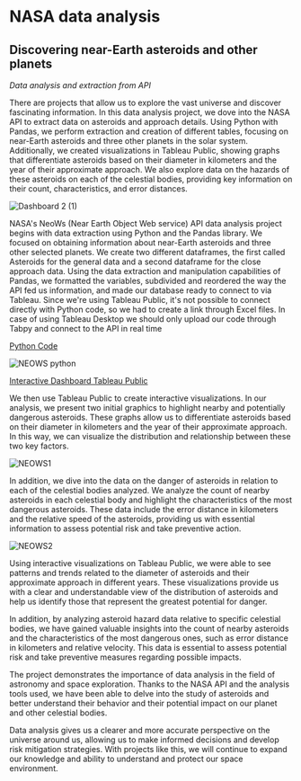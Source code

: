 # NASA data analysis
## Discovering near-Earth asteroids and other planets
<em>Data analysis and extraction from API </em>

There are projects that allow us to explore the vast universe and discover fascinating information. In this data analysis project, we dove into the NASA API to extract data on asteroids and approach details. Using Python with Pandas, we perform extraction and creation of different tables, focusing on near-Earth asteroids and three other planets in the solar system. Additionally, we created visualizations in Tableau Public, showing graphs that differentiate asteroids based on their diameter in kilometers and the year of their approximate approach. We also explore data on the hazards of these asteroids on each of the celestial bodies, providing key information on their count, characteristics, and error distances.

![Dashboard 2 (1)](https://github.com/javierahartog/Portafolio/assets/134547879/e11dde89-819f-47f6-aeca-9b00c512a2c4)

NASA's NeoWs (Near Earth Object Web service) API data analysis project begins with data extraction using Python and the Pandas library. We focused on obtaining information about near-Earth asteroids and three other selected planets. We create two different dataframes, the first called Asteroids for the general data and a second dataframe for the close approach data. Using the data extraction and manipulation capabilities of Pandas, we formatted the variables, subdivided and reordered the way the API fed us information, and made our database ready to connect to via Tableau. Since we're using Tableau Public, it's not possible to connect directly with Python code, so we had to create a link through Excel files. In case of using Tableau Desktop we should only upload our code through Tabpy and connect to the API in real time

[Python Code](https://github.com/javierahartog/EnglishPortfolio/blob/e610b1b81b35bc7a93ac38699ecb1dfdada0e444/Nasa_NeoWs/Data_preparation.py)

![NEOWS python](https://github.com/javierahartog/Portafolio/assets/134547879/cf78a051-ccfe-47f1-9075-f7720fee24a8)


[Interactive Dashboard Tableau Public](https://public.tableau.com/views/Neows/Dashboard2?:language=en-US&:display_count=n&:origin=viz_share_link)

We then use Tableau Public to create interactive visualizations. In our analysis, we present two initial graphics to highlight nearby and potentially dangerous asteroids. These graphs allow us to differentiate asteroids based on their diameter in kilometers and the year of their approximate approach. In this way, we can visualize the distribution and relationship between these two key factors.

![NEOWS1](https://github.com/javierahartog/Portafolio/assets/134547879/d67ad305-8efa-4754-b549-25129e89f25b)

In addition, we dive into the data on the danger of asteroids in relation to each of the celestial bodies analyzed. We analyze the count of nearby asteroids in each celestial body and highlight the characteristics of the most dangerous asteroids. These data include the error distance in kilometers and the relative speed of the asteroids, providing us with essential information to assess potential risk and take preventive action.

![NEOWS2](https://github.com/javierahartog/Portafolio/assets/134547879/f66573c1-0e3d-42a4-aff2-be3efc614dff)

Using interactive visualizations on Tableau Public, we were able to see patterns and trends related to the diameter of asteroids and their approximate approach in different years. These visualizations provide us with a clear and understandable view of the distribution of asteroids and help us identify those that represent the greatest potential for danger.

In addition, by analyzing asteroid hazard data relative to specific celestial bodies, we have gained valuable insights into the count of nearby asteroids and the characteristics of the most dangerous ones, such as error distance in kilometers and relative velocity. This data is essential to assess potential risk and take preventive measures regarding possible impacts.

The project demonstrates the importance of data analysis in the field of astronomy and space exploration. Thanks to the NASA API and the analysis tools used, we have been able to delve into the study of asteroids and better understand their behavior and their potential impact on our planet and other celestial bodies.

Data analysis gives us a clearer and more accurate perspective on the universe around us, allowing us to make informed decisions and develop risk mitigation strategies. With projects like this, we will continue to expand our knowledge and ability to understand and protect our space environment.
